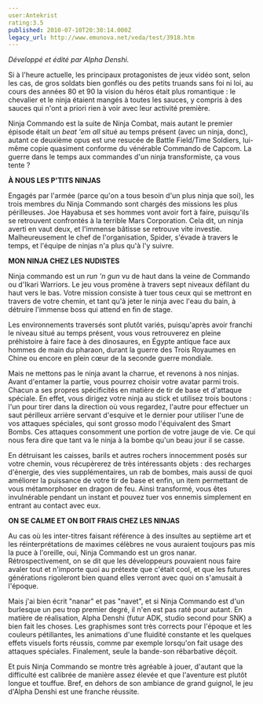 ```yaml
---
user:Antekrist
rating:3.5
published: 2010-07-10T20:30:14.000Z
legacy_url: http://www.emunova.net/veda/test/3918.htm
---
```

_Développé et édité par Alpha Denshi._  

  

Si à l'heure actuelle, les principaux protagonistes de jeux vidéo sont, selon les cas, de gros soldats bien gonflés ou des petits truands sans foi ni loi, au cours des années 80 et 90 la vision du héros était plus romantique : le chevalier et le ninja étaient mangés à toutes les sauces, y compris à des sauces qui n'ont a priori rien à voir avec leur activité première.  

Ninja Commando est la suite de Ninja Combat, mais autant le premier épisode était un _beat 'em all_ situé au temps présent (avec un ninja, donc), autant ce deuxième opus est une resucée de Battle Field/Time Soldiers, lui-même copie quasiment conforme du vénérable Commando de Capcom. La guerre dans le temps aux commandes d'un ninja transformiste, ça vous tente ?  

  

**À NOUS LES P'TITS NINJAS**  

Engagés par l'armée (parce qu'on a tous besoin d'un plus ninja que soi), les trois membres du Ninja Commando sont chargés des missions les plus périlleuses. Joe Hayabusa et ses hommes vont avoir fort à faire, puisqu'ils se retrouvent confrontés à la terrible Mars Corporation. Cela dit, un ninja averti en vaut deux, et l'immense bâtisse se retrouve vite investie. Malheureusement le chef de l'organisation, Spider, s'évade à travers le temps, et l'équipe de ninjas n'a plus qu'à l'y suivre.  

  

**MON NINJA CHEZ LES NUDISTES**  

Ninja commando est un _run 'n gun_ vu de haut dans la veine de Commando ou d'Ikari Warriors. Le jeu vous promène à travers sept niveaux défilant du haut vers le bas. Votre mission consiste à tuer tous ceux qui se mettront en travers de votre chemin, et tant qu'à jeter le ninja avec l'eau du bain, à détruire l'immense boss qui attend en fin de stage.  

Les environnements traversés sont plutôt variés, puisqu'après avoir franchi le niveau situé au temps présent, vous vous retrouverez en pleine préhistoire à faire face à des dinosaures, en Égypte antique face aux hommes de main du pharaon, durant la guerre des Trois Royaumes en Chine ou encore en plein cœur de la seconde guerre mondiale.  

Mais ne mettons pas le ninja avant la charrue, et revenons à nos ninjas. Avant d'entamer la partie, vous pourrez choisir votre avatar parmi trois. Chacun a ses propres spécificités en matière de tir de base et d'attaque spéciale. En effet, vous dirigez votre ninja au stick et utilisez trois boutons : l'un pour tirer dans la direction où vous regardez, l'autre pour effectuer un saut périlleux arrière servant d'esquive et le dernier pour utiliser l'une de vos attaques spéciales, qui sont grosso modo l'équivalent des Smart Bombs. Ces attaques consomment une portion de votre jauge de vie. Ce qui nous fera dire que tant va le ninja à la bombe qu'un beau jour il se casse.  

En détruisant les caisses, barils et autres rochers innocemment posés sur votre chemin, vous récupèrerez de très intéressants objets : des recharges d'énergie, des vies supplémentaires, un rab de bombes, mais aussi de quoi améliorer la puissance de votre tir de base et enfin, un item permettant de vous métamorphoser en dragon de feu. Ainsi transformé, vous êtes invulnérable pendant un instant et pouvez tuer vos ennemis simplement en entrant au contact avec eux.  

  

**ON SE CALME ET ON BOIT FRAIS CHEZ LES NINJAS**  

Au cas où les inter-titres faisant référence à des insultes au septième art et les réinterprétations de maximes célèbres ne vous auraient toujours pas mis la puce à l'oreille, oui, Ninja Commando est un gros nanar. Rétrospectivement, on se dit que les développeurs pouvaient nous faire avaler tout et n'importe quoi au prétexte que c'était cool, et que les futures générations rigoleront bien quand elles verront avec quoi on s'amusait à l'époque.  

Mais j'ai bien écrit "nanar" et pas "navet", et si Ninja Commando est d'un burlesque un peu trop premier degré, il n'en est pas raté pour autant. En matière de réalisation, Alpha Denshi (futur ADK, studio second pour SNK) a bien fait les choses. Les graphismes sont très corrects pour l'époque et les couleurs pétillantes, les animations d'une fluidité constante et les quelques effets visuels forts réussis, comme par exemple lorsqu'on fait usage des attaques spéciales. Finalement, seule la bande-son rébarbative déçoit.  

Et puis Ninja Commando se montre très agréable à jouer, d'autant que la difficulté est calibrée de manière assez élevée et que l'aventure est plutôt longue et touffue. Bref, en dehors de son ambiance de grand guignol, le jeu d'Alpha Denshi est une franche réussite.